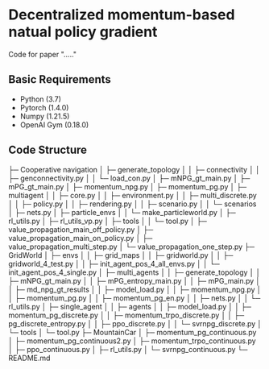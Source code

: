 # Decentralized momentum-based natual policy gradient
Code for paper "....."

## Basic Requirements
* Python (3.7)
* Pytorch (1.4.0)
* Numpy (1.21.5)
* OpenAI Gym (0.18.0)
  

## Code Structure

├─ Cooperative navigation
│    ├─ generate_topology
│    │    ├─ connectivity
│    │    ├─ genconnectivity.py
│    │    └─ load_con.py
│    ├─ mNPG_gt_main.py
│    ├─ mPG_gt_main.py
│    ├─ momentum_npg.py
│    ├─ momentum_pg.py
│    ├─ multiagent
│    │    ├─ core.py
│    │    ├─ environment.py
│    │    ├─ multi_discrete.py
│    │    ├─ policy.py
│    │    ├─ rendering.py
│    │    ├─ scenario.py
│    │    └─ scenarios
│    ├─ nets.py
│    ├─ particle_envs
│    │    └─ make_particleworld.py
│    ├─ rl_utils.py
│    ├─ rl_utils_vp.py
│    ├─ tools
│    │    └─ tool.py
│    ├─ value_propagation_main_off_policy.py
│    ├─ value_propagation_main_on_policy.py
│    ├─ value_propagation_multi_step.py
│    └─ value_propagation_one_step.py
├─ GridWorld
│    ├─ envs
│    │    ├─ grid_maps
│    │    ├─ gridworld.py
│    │    ├─ gridworld_4_test.py
│    │    ├─ init_agent_pos_4_all_envs.py
│    │    └─ init_agent_pos_4_single.py
│    ├─ multi_agents
│    │    ├─ generate_topology
│    │    ├─ mNPG_gt_main.py
│    │    ├─ mPG_entropy_main.py
│    │    ├─ mPG_main.py
│    │    ├─ md_npg_gt_results
│    │    ├─ model_load.py
│    │    ├─ momentum_npg.py
│    │    ├─ momentum_pg.py
│    │    ├─ momentum_pg_en.py
│    │    ├─ nets.py
│    │    └─ rl_utils.py
│    ├─ single_agent
│    │    ├─ agents
│    │    ├─ model_load.py
│    │    ├─ momentum_pg_discrete.py
│    │    ├─ momentum_trpo_discrete.py
│    │    ├─ pg_discrete_entropy.py
│    │    ├─ ppo_discrete.py
│    │    └─ svrnpg_discrete.py
│    └─ tools
│           └─ tool.py
├─ MountainCar
│    ├─ momentum_pg_continuous.py
│    ├─ momentum_pg_continuous2.py
│    ├─ momentum_trpo_continuous.py
│    ├─ ppo_continuous.py
│    ├─ rl_utils.py
│    └─ svrnpg_continuous.py
└─ README.md

